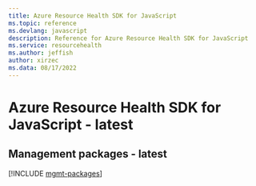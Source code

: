 ```yaml
---
title: Azure Resource Health SDK for JavaScript
ms.topic: reference
ms.devlang: javascript
description: Reference for Azure Resource Health SDK for JavaScript
ms.service: resourcehealth
ms.author: jeffish
author: xirzec
ms.data: 08/17/2022
---
```

# Azure Resource Health SDK for JavaScript - latest

## Management packages - latest
[!INCLUDE [mgmt-packages](resource-health-mgmt-index.md)]